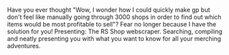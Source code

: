 Have you ever thought "Wow, I wonder how I could quickly make gp but don't feel like manually going through 3000 shops in order to find out which items would be most profitable to sell"? Fear no longer because I have the solution for you! Presenting: The RS Shop webscraper. Searching, compiling and neatly presenting you with what you want to know for all your merching adventures.
